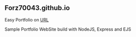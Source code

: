 ## Forz70043.github.io
Easy Portfolio on [URL](https://Forz70043.github.io)

Sample Portfolio WebSite build with NodeJS, Express and EJS
